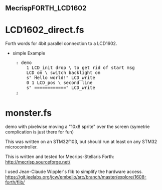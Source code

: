 ## MecrispFORTH_LCD1602

# LCD1602_direct.fs
Forth words for 4bit parallel connection to a LCD1602.

* simple Example
<pre>
    : demo
        1 LCD_init drop \ to get rid of start msg
        LCD_on \ switch backlight on
        s" Hello world!" LCD_write
        0 1 LCD_pos \ second line
        s" ============" LCD_write
    ;
</pre>

# monster.fs
demo with pixelwise moving a "10x8 sprite" over the screen (symetrie complication is just there for fun)

This was written on an STM32f103, but should run at least on any STM32 microcontroller.

This is written and tested for Mecrips-Stellaris Forth: http://mecrisp.sourceforge.net/

I used Jean-Claude Wippler's flib to simplify the hardware access. https://git.jeelabs.org/jcw/embello/src/branch/master/explore/1608-forth/flib/
